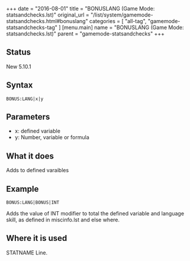 +++
date = "2016-08-01"
title = "BONUSLANG (Game Mode: statsandchecks.lst)"
original_url = "/list/system/gamemode-statsandchecks.html#bonuslang"
categories = [ "all-tag", "gamemode-statsandchecks-tag" ]
[menu.main]
    name = "BONUSLANG (Game Mode: statsandchecks.lst)"
    parent = "gamemode-statsandchecks"
+++

## Status

New 5.10.1

## Syntax

`BONUS:LANG|x|y`

## Parameters

-   x: defined variable
-   y: Number, variable or formula



What it does
------------

Adds to defined varaibles

Example
-------

`BONUS:LANG|BONUS|INT`

Adds the value of INT modifier to total the defined variable and
language skill, as defined in miscinfo.lst and else where.

Where it is used
----------------

STATNAME Line.

